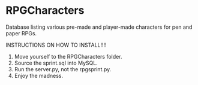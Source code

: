 RPGCharacters
=============

Database listing various pre-made and player-made characters for pen and paper RPGs.

INSTRUCTIONS ON HOW TO INSTALL!!!!

1. Move yourself to the RPGCharacters folder.
2. Source the sprint.sql into MySQL.
3. Run the server.py, not the rpgsprint.py.
4. Enjoy the madness.